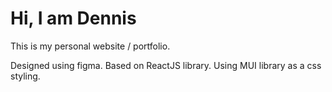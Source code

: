 # Hi, I am Dennis

This is my personal website / portfolio.

Designed using figma. Based on ReactJS library. Using MUI library as a css styling.